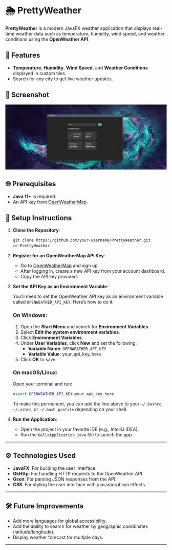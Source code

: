 # 🌦️ PrettyWeather

**PrettyWeather** is a modern JavaFX weather application that displays real-time weather data such as temperature, humidity, wind speed, and weather conditions using the **OpenWeather API**.

## 🚀 Features
- **Temperature**, **Humidity**, **Wind Speed**, and **Weather Conditions** displayed in custom tiles.
- Search for any city to get live weather updates.

## 📸 Screenshot

 ![PrettyWeather Screenshot](src/main/resources/screenshot.png)

## 🌐 Prerequisites

- **Java 11+** is required.
- An API key from [OpenWeatherMap](https://openweathermap.org/).

## 📝 Setup Instructions

1. **Clone the Repository**:

   ```bash
   git clone https://github.com/your-username/PrettyWeather.git
   cd PrettyWeather
   ```

2. **Register for an OpenWeatherMap API Key**:

    - Go to [OpenWeatherMap](https://home.openweathermap.org/users/sign_up) and sign up.
    - After logging in, create a new API key from your account dashboard.
    - Copy the API key provided.

3. **Set the API Key as an Environment Variable**:

   You'll need to set the OpenWeather API key as an environment variable called `OPENWEATHER_API_KEY`. Here’s how to do it:

   ### On Windows:
    1. Open the **Start Menu** and search for **Environment Variables**.
    2. Select **Edit the system environment variables**.
    3. Click **Environment Variables**.
    4. Under **User Variables**, click **New** and set the following:
        - **Variable Name**: `OPENWEATHER_API_KEY`
        - **Variable Value**: your_api_key_here
    5. Click **OK** to save.

   ### On macOS/Linux:
   Open your terminal and run:

   ```bash
   export OPENWEATHER_API_KEY=your_api_key_here
   ```

   To make this permanent, you can add the line above to your `~/.bashrc`, `~/.zshrc`, or `~/.bash_profile` depending on your shell.

4. **Run the Application**:

    - Open the project in your favorite IDE (e.g., IntelliJ IDEA).
    - Run the `HelloApplication.java` file to launch the app.

---

## ⚙️ Technologies Used
- **JavaFX**: For building the user interface.
- **OkHttp**: For handling HTTP requests to the OpenWeather API.
- **Gson**: For parsing JSON responses from the API.
- **CSS**: For styling the user interface with glassmorphism effects.

---

## 🛠️ Future Improvements
- Add more languages for global accessibility.
- Add the ability to search for weather by geographic coordinates (latitude/longitude).
- Display weather forecast for multiple days.

---
